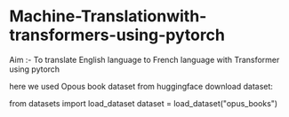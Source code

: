 # Machine-Translationwith-transformers-using-pytorch

Aim :- To translate English language to French language with Transformer using pytorch

here we used Opous book dataset from huggingface
download dataset:

from datasets import load_dataset
dataset = load_dataset("opus_books")

